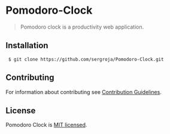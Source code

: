 # Pomodoro-Clock

> Pomodoro clock is a productivity web application.

## Installation
```
 $ git clone https://github.com/sergroja/Pomodoro-Clock.git
```

## Contributing

For information about contributing see [Contribution Guidelines](./CONTRIBUTING.md).

## License

Pomodoro Clock is [MIT licensed](./LICENSE).

